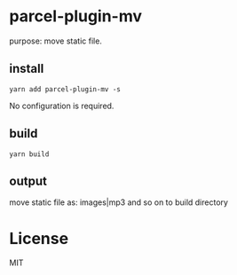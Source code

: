 # parcel-plugin-mv
purpose: move static file.

## install

```
yarn add parcel-plugin-mv -s
```
No configuration is required.

## build

```
yarn build
```

## output

move static file as: images|mp3 and so on to build directory

License
========

MIT



